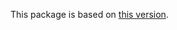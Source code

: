This package is based on [this version](https://github.com/cosmos/ibc-go/tree/v7.2.0/testing/simapp).
